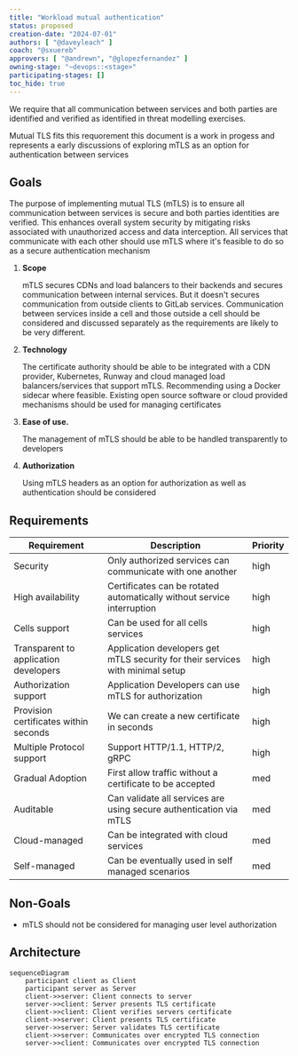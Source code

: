```yaml
---
title: "Workload mutual authentication"
status: proposed
creation-date: "2024-07-01"
authors: [ "@daveyleach" ]
coach: "@sxuereb"
approvers: [ "@andrewn", "@glopezfernandez" ]
owning-stage: "~devops::<stage>"
participating-stages: []
toc_hide: true
---
```


We require that all communication between services and both parties are identified 
and verified as identified in threat modelling exercises.

Mutual TLS fits this requorement this document is a work in progess and represents 
a early discussions of exploring mTLS as an option for authentication between services

## Goals

The purpose of implementing mutual TLS (mTLS) is to ensure all communication
between services is secure and both parties identities are verified. This 
enhances overall system security by mitigating risks associated with 
unauthorized access and data interception. All services that communicate with 
each other should use mTLS where it's feasible to do so as a secure 
authentication mechanism

1. **Scope**
    
    mTLS secures CDNs and load balancers to their backends and secures communication 
    between internal services. But it doesn't secures communication from outside 
    clients to GitLab services. Communication between services inside a cell and those 
    outside a cell should be considered and discussed separately as the requirements
    are likely to be very different.

1. **Technology**
    
    The certificate authority should be able to be integrated with a CDN provider, 
    Kubernetes, Runway and cloud managed load balancers/services that support mTLS. 
    Recommending using a Docker sidecar where feasible. Existing open source 
    software or cloud provided mechanisms should be used for managing certificates

1. **Ease of use.**

    The management of mTLS should be able to be handled transparently to developers 

1. **Authorization**

    Using mTLS headers as an option for authorization as well as authentication should 
    be considered

## Requirements

| Requirement                            | Description                                                                     | Priority |
| ---------------------------------------| --------------------------------------------------------------------------------| -------- |
| Security                               | Only authorized services can communicate with one another                       | high     |
| High availability                      | Certificates can be rotated automatically without service interruption          | high     |
| Cells support                          | Can be used for all cells services                                              | high     |
| Transparent to application developers  | Application developers get mTLS security for their services with minimal setup  | high     |
| Authorization support                  | Application Developers can use mTLS for authorization                           | high     |
| Provision certificates within seconds  | We can create a new certificate in seconds                                      | high     |
| Multiple Protocol support              | Support HTTP/1.1, HTTP/2, gRPC                                                  | high     |
| Gradual Adoption                       | First allow traffic without a certificate to be accepted                        | med      |
| Auditable                              | Can validate all services are using secure authentication via mTLS              | med      |
| Cloud-managed                          | Can be integrated with cloud services                                           | med      |
| Self-managed                           | Can be eventually used in self managed scenarios                                | med      |

## Non-Goals

- mTLS should not be considered for managing user level authorization

## Architecture

```mermaid
sequenceDiagram
    participant client as Client
    participant server as Server
    client->>server: Client connects to server
    server->>client: Server presents TLS certificate
    client->>client: Client verifies servers certificate
    client->>server: Client presents TLS certificate
    server->>server: Server validates TLS certificate
    client->>server: Communicates over encrypted TLS connection
    server->>client: Communicates over encrypted TLS connection
```
